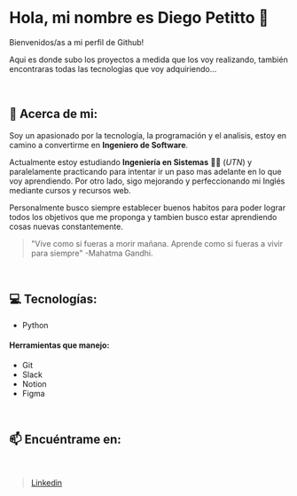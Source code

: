 <br>

# Hola, mi nombre es Diego Petitto 👋

Bienvenidos/as a mi perfil de Github!

Aqui es donde subo los proyectos a medida que los voy realizando, también encontraras todas las tecnologias que voy adquiriendo...

<br>

## 👤 Acerca de mi:

 Soy un apasionado por la tecnología, la programación y el analisis, estoy en camino a convertirme en **Ingeniero de Software**. 

 Actualmente estoy estudiando **Ingeniería en Sistemas** 👨‍🎓 (*UTN*) y paralelamente practicando para intentar ir un paso mas adelante en lo que voy aprendiendo. Por otro lado, sigo mejorando y perfeccionando mi Inglés mediante cursos y recursos web.

 Personalmente busco siempre establecer buenos habitos para poder lograr todos los objetivos que me proponga y tambien busco estar aprendiendo cosas nuevas constantemente.
 > "Vive como si fueras a morir mañana. Aprende como si fueras a vivir para siempre" -Mahatma Gandhi.

<br>

## 💻 Tecnologías:

* Python
  
#### Herramientas que manejo:

* Git
* Slack
* Notion
* Figma

<br> 

## 📫 Encuéntrame en:
<br>

> [Linkedin](https://www.linkedin.com/in/diegopetitto04/) 
